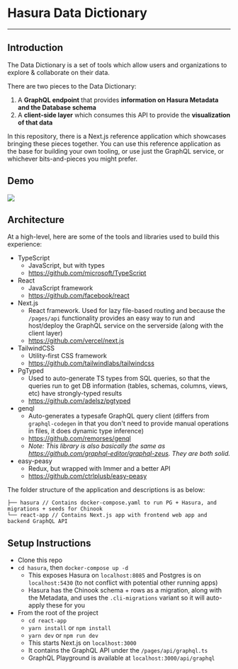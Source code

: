 # Hasura Data Dictionary

---

## Introduction

The Data Dictionary is a set of tools which allow users and organizations to explore & collaborate on their data.

There are two pieces to the Data Dictionary:

1. A **GraphQL endpoint** that provides **information on Hasura Metadata and the Database schema**
2. A **client-side layer** which consumes this API to provide the **visualization of that data**

In this repository, there is a Next.js reference application which showcases bringing these pieces together. You can use this reference application as the base for building your own tooling, or use just the GraphQL service, or whichever bits-and-pieces you might prefer.

## Demo

![](./data-dictionary-readme-demo.gif)

## Architecture

At a high-level, here are some of the tools and libraries used to build this experience:

- TypeScript
  - JavaScript, but with types
  - https://github.com/microsoft/TypeScript
- React
  - JavaScript framework
  - https://github.com/facebook/react
- Next.js
  - React framework. Used for lazy file-based routing and because the `/pages/api` functionality provides an easy way to run and host/deploy the GraphQL service on the serverside (along with the client layer)
  - https://github.com/vercel/next.js
- TailwindCSS
  - Utility-first CSS framework
  - https://github.com/tailwindlabs/tailwindcss
- PgTyped
  - Used to auto-generate TS types from SQL queries, so that the queries run to get DB information (tables, schemas, columns, views, etc) have strongly-typed results
  - https://github.com/adelsz/pgtyped
- genql
  - Auto-generates a typesafe GraphQL query client (differs from `graphql-codegen` in that you don't need to provide manual operations in files, it does dynamic type inference)
  - https://github.com/remorses/genql
  - _Note: This library is also basically the same as https://github.com/graphql-editor/graphql-zeus. They are both solid._
- easy-peasy
  - Redux, but wrapped with Immer and a better API
  - https://github.com/ctrlplusb/easy-peasy

The folder structure of the application and descriptions is as below:

```
├── hasura // Contains docker-compose.yaml to run PG + Hasura, and migrations + seeds for Chinook
└── react-app // Contains Next.js app with frontend web app and backend GraphQL API
```

## Setup Instructions

- Clone this repo
- `cd hasura`, then `docker-compose up -d`
  - This exposes Hasura on `localhost:8085` and Postgres is on `localhost:5430` (to not conflict with potential other running apps)
  - Hasura has the Chinook schema + rows as a migration, along with the Metadata, and uses the `.cli-migrations` variant so it will auto-apply these for you
- From the root of the project
  - `cd react-app`
  - `yarn install` or `npm install`
  - `yarn dev` or `npm run dev`
  - This starts Next.js on `localhost:3000`
  - It contains the GraphQL API under the `/pages/api/graphql.ts`
  - GraphQL Playground is available at `localhost:3000/api/graphql`
